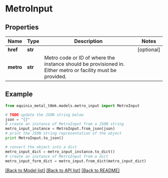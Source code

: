 # MetroInput


## Properties
Name | Type | Description | Notes
------------ | ------------- | ------------- | -------------
**href** | **str** |  | [optional] 
**metro** | **str** | Metro code or ID of where the instance should be provisioned in. Either metro or facility must be provided. | 

## Example

```python
from equinix_metal_t0mk.models.metro_input import MetroInput

# TODO update the JSON string below
json = "{}"
# create an instance of MetroInput from a JSON string
metro_input_instance = MetroInput.from_json(json)
# print the JSON string representation of the object
print MetroInput.to_json()

# convert the object into a dict
metro_input_dict = metro_input_instance.to_dict()
# create an instance of MetroInput from a dict
metro_input_form_dict = metro_input.from_dict(metro_input_dict)
```
[[Back to Model list]](../README.md#documentation-for-models) [[Back to API list]](../README.md#documentation-for-api-endpoints) [[Back to README]](../README.md)


